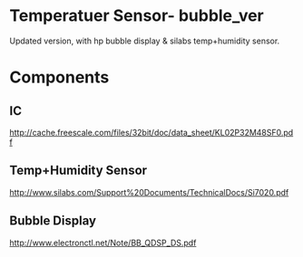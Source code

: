 Temperatuer Sensor- bubble_ver
=====
Updated version, with hp bubble display & silabs temp+humidity sensor.

Components
=====
IC
-----
http://cache.freescale.com/files/32bit/doc/data_sheet/KL02P32M48SF0.pdf  

Temp+Humidity Sensor
-----
http://www.silabs.com/Support%20Documents/TechnicalDocs/Si7020.pdf  

Bubble Display
-----
http://www.electronctl.net/Note/BB_QDSP_DS.pdf  
